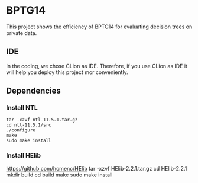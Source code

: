 # BPTG14

This project shows the efficiency of BPTG14 for evaluating decision trees on private data.

## IDE

In the coding, we chose CLion as IDE. Therefore, if you use CLion as IDE it will help you deploy this project mor conveniently.

## Dependencies

### Install NTL

    tar -xzvf ntl-11.5.1.tar.gz
    cd ntl-11.5.1/src
    ./configure 
    make
    sudo make install

### Install HElib

https://github.com/homenc/HElib
    tar -xzvf HElib-2.2.1.tar.gz
    cd HElib-2.2.1
    mkdir build
    cd build
    make
    sudo make install
